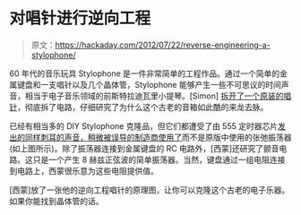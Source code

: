 # 对唱针进行逆向工程

> 原文：<https://hackaday.com/2012/07/22/reverse-engineering-a-stylophone/>

60 年代的音乐玩具 Stylophone 是一件非常简单的工程作品。通过一个简单的金属键盘和一支唱针以及几个晶体管，Stylophone 能够产生一些不可思议的时间声音，相当于电子音乐领域的前斯特拉迪瓦里小提琴。[Simon] [拆开了一个原装的唱针](http://www.waitingforfriday.com/index.php/Reverse_Engineering_the_Stylophone)，彻底拆了电路，仔细研究了为什么这个古老的音箱如此酷的来龙去脉。

已经有相当多的 DIY Stylophone 克隆品，但它们都遭受了由 555 定时器芯片[发出的同样刺耳的声音，稍微被误导的制造商使用了](http://hackaday.com/2010/09/23/analog-stylophone/)而不是原版中使用的张弛振荡器(如上图所示)。除了振荡器连接到金属键盘的 RC 电路外，[西蒙]还研究了颤音电路。这只是一个产生 8 赫兹正弦波的简单振荡器。当然，键盘通过一组电阻连接到电路上，西蒙很乐意为这些电阻提供值。

[西蒙]放了一张他的逆向工程唱针的原理图，让你可以克隆这个古老的电子乐器。如果你能找到晶体管的话。